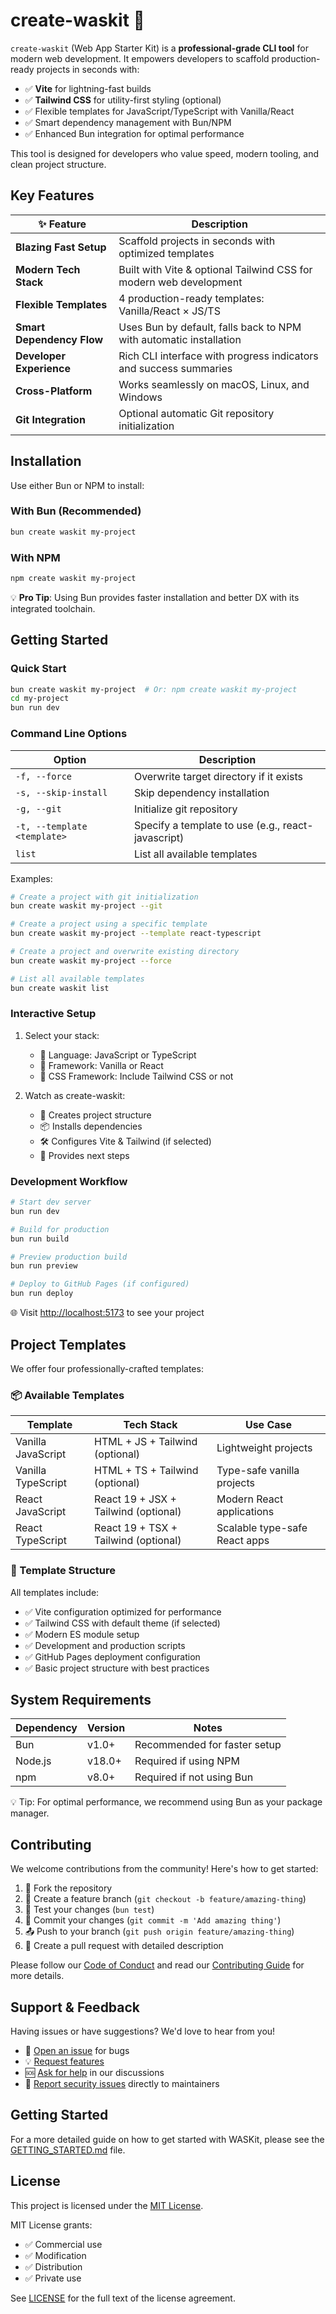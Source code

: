 # create-waskit 🚀

`create-waskit` (Web App Starter Kit) is a **professional-grade CLI tool** for modern web development. It empowers developers to scaffold production-ready projects in seconds with:

- ✅ **Vite** for lightning-fast builds
- ✅ **Tailwind CSS** for utility-first styling (optional)
- ✅ Flexible templates for JavaScript/TypeScript with Vanilla/React
- ✅ Smart dependency management with Bun/NPM
- ✅ Enhanced Bun integration for optimal performance

This tool is designed for developers who value speed, modern tooling, and clean project structure.

## Key Features

| ✨ Feature                | Description                                                                 |
|--------------------------|-----------------------------------------------------------------------------|
| **Blazing Fast Setup**    | Scaffold projects in seconds with optimized templates                       |
| **Modern Tech Stack**     | Built with Vite & optional Tailwind CSS for modern web development          |
| **Flexible Templates**    | 4 production-ready templates: Vanilla/React × JS/TS                         |
| **Smart Dependency Flow** | Uses Bun by default, falls back to NPM with automatic installation          |
| **Developer Experience**  | Rich CLI interface with progress indicators and success summaries           |
| **Cross-Platform**        | Works seamlessly on macOS, Linux, and Windows                               |
| **Git Integration**       | Optional automatic Git repository initialization                            |

## Installation

Use either Bun or NPM to install:

### With Bun (Recommended)
```bash
bun create waskit my-project
```

### With NPM
```bash
npm create waskit my-project
```

💡 **Pro Tip**: Using Bun provides faster installation and better DX with its integrated toolchain.

## Getting Started

### Quick Start
```bash
bun create waskit my-project  # Or: npm create waskit my-project
cd my-project
bun run dev
```

### Command Line Options

| Option                | Description                                      |
|-----------------------|--------------------------------------------------|
| `-f, --force`         | Overwrite target directory if it exists          |
| `-s, --skip-install`  | Skip dependency installation                     |
| `-g, --git`           | Initialize git repository                        |
| `-t, --template <template>` | Specify a template to use (e.g., react-javascript) |
| `list`                | List all available templates                     |

Examples:
```bash
# Create a project with git initialization
bun create waskit my-project --git

# Create a project using a specific template
bun create waskit my-project --template react-typescript

# Create a project and overwrite existing directory
bun create waskit my-project --force

# List all available templates
bun create waskit list
```

### Interactive Setup
1. Select your stack:
   - 🔹 Language: JavaScript or TypeScript
   - 🔹 Framework: Vanilla or React
   - 🔹 CSS Framework: Include Tailwind CSS or not

2. Watch as create-waskit:
   - 📁 Creates project structure
   - 📦 Installs dependencies
   - 🛠️  Configures Vite & Tailwind (if selected)
   - 🚀 Provides next steps

### Development Workflow
```bash
# Start dev server
bun run dev

# Build for production
bun run build

# Preview production build
bun run preview

# Deploy to GitHub Pages (if configured)
bun run deploy
```

🌐 Visit [http://localhost:5173](http://localhost:5173) to see your project

## Project Templates

We offer four professionally-crafted templates:

### 📦 Available Templates
| Template              | Tech Stack                     | Use Case                          |
|-----------------------|--------------------------------|-----------------------------------|
| Vanilla JavaScript    | HTML + JS + Tailwind (optional) | Lightweight projects              |
| Vanilla TypeScript    | HTML + TS + Tailwind (optional) | Type-safe vanilla projects        |
| React JavaScript      | React 19 + JSX + Tailwind (optional) | Modern React applications         |
| React TypeScript      | React 19 + TSX + Tailwind (optional) | Scalable type-safe React apps     |

### 🧱 Template Structure
All templates include:
- ✅ Vite configuration optimized for performance
- ✅ Tailwind CSS with default theme (if selected)
- ✅ Modern ES module setup
- ✅ Development and production scripts
- ✅ GitHub Pages deployment configuration
- ✅ Basic project structure with best practices

## System Requirements

| Dependency | Version  | Notes                          |
|------------|----------|--------------------------------|
| Bun        | v1.0+    | Recommended for faster setup   |
| Node.js    | v18.0+   | Required if using NPM          |
| npm        | v8.0+    | Required if not using Bun      |

💡 Tip: For optimal performance, we recommend using Bun as your package manager.

## Contributing

We welcome contributions from the community! Here's how to get started:

1. 🍴 Fork the repository
2. 🌿 Create a feature branch (`git checkout -b feature/amazing-thing`)
3. 🧪 Test your changes (`bun test`)
4. 📝 Commit your changes (`git commit -m 'Add amazing thing'`)
5. 📤 Push to your branch (`git push origin feature/amazing-thing`)
6. 📣 Create a pull request with detailed description

Please follow our [Code of Conduct](CODE_OF_CONDUCT.md) and read our [Contributing Guide](CONTRIBUTING.md) for more details.

## Support & Feedback

Having issues or have suggestions? We'd love to hear from you!

- 🐛 [Open an issue](https://github.com/pankaj72885/create-waskit/issues) for bugs
- 💡 [Request features](https://github.com/pankaj72885/create-waskit/discussions) 
- 🆘 [Ask for help](https://github.com/pankaj72885/create-waskit/discussions) in our discussions
- 📣 [Report security issues](SECURITY.md) directly to maintainers

## Getting Started

For a more detailed guide on how to get started with WASKit, please see the [GETTING_STARTED.md](GETTING_STARTED.md) file.

## License

This project is licensed under the [MIT License](LICENSE). 

MIT License grants:
- ✅ Commercial use
- ✅ Modification
- ✅ Distribution
- ✅ Private use

See [LICENSE](LICENSE) for the full text of the license agreement.
